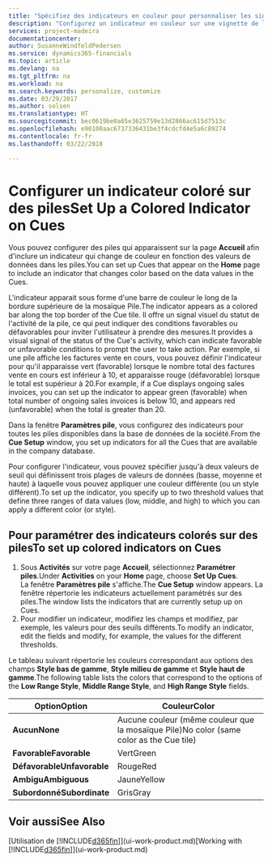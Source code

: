 ```yaml
---
title: "Spécifiez des indicateurs en couleur pour personnaliser les signaux visuels à propos de l'activité d'une pile | Microsoft Docs"
description: "Configurez un indicateur en couleur sur une vignette de la pile pour fournir un signal visuel personnalisé de l'activité de la pile."
services: project-madeira
documentationcenter: 
author: SusanneWindfeldPedersen
ms.service: dynamics365-financials
ms.topic: article
ms.devlang: na
ms.tgt_pltfrm: na
ms.workload: na
ms.search.keywords: personalize, customize
ms.date: 03/29/2017
ms.author: solsen
ms.translationtype: HT
ms.sourcegitcommit: bec0619be0a65e3625759e13d2866ac615d7513c
ms.openlocfilehash: e90100aac6737336431be3f4cdcfd4e5a6c89274
ms.contentlocale: fr-fr
ms.lasthandoff: 03/22/2018

---
```

# <a name="set-up-a-colored-indicator-on-cues"></a><span data-ttu-id="8c011-103">Configurer un indicateur coloré sur des piles</span><span class="sxs-lookup"><span data-stu-id="8c011-103">Set Up a Colored Indicator on Cues</span></span>
<span data-ttu-id="8c011-104">Vous pouvez configurer des piles qui apparaissent sur la page **Accueil** afin d'inclure un indicateur qui change de couleur en fonction des valeurs de données dans les piles.</span><span class="sxs-lookup"><span data-stu-id="8c011-104">You can set up Cues that appear on the **Home** page to include an indicator that changes color based on the data values in the Cues.</span></span>

<span data-ttu-id="8c011-105">L'indicateur apparait sous forme d'une barre de couleur le long de la bordure supérieure de la mosaïque Pile.</span><span class="sxs-lookup"><span data-stu-id="8c011-105">The indicator appears as a colored bar along the top border of the Cue tile.</span></span> <span data-ttu-id="8c011-106">Il offre un signal visuel du statut de l'activité de la pile, ce qui peut indiquer des conditions favorables ou défavorables pour inviter l'utilisateur à prendre des mesures.</span><span class="sxs-lookup"><span data-stu-id="8c011-106">It provides a visual signal of the status of the Cue's activity, which can indicate favorable or unfavorable conditions to prompt the user to take action.</span></span> <span data-ttu-id="8c011-107">Par exemple, si une pile affiche les factures vente en cours, vous pouvez définir l'indicateur pour qu'il apparaisse vert (favorable) lorsque le nombre total des factures vente en cours est inférieur à 10, et apparaisse rouge (défavorable) lorsque le total est supérieur à 20.</span><span class="sxs-lookup"><span data-stu-id="8c011-107">For example, if a Cue displays ongoing sales invoices, you can set up the indicator to appear green (favorable) when total number of ongoing sales invoices is below 10, and appears red (unfavorable) when the total is greater than 20.</span></span>

<span data-ttu-id="8c011-108">Dans la fenêtre **Paramètres pile**, vous configurez des indicateurs pour toutes les piles disponibles dans la base de données de la société.</span><span class="sxs-lookup"><span data-stu-id="8c011-108">From the **Cue Setup** window, you set up indicators for all the Cues that are available in the company database.</span></span>

<span data-ttu-id="8c011-109">Pour configurer l'indicateur, vous pouvez spécifier jusqu'à deux valeurs de seuil qui définissent trois plages de valeurs de données (basse, moyenne et haute) à laquelle vous pouvez appliquer une couleur différente (ou un style différent).</span><span class="sxs-lookup"><span data-stu-id="8c011-109">To set up the indicator, you specify up to two threshold values that define three ranges of data values (low, middle, and high) to which you can apply a different color (or style).</span></span>

## <a name="to-set-up-colored-indicators-on-cues"></a><span data-ttu-id="8c011-110">Pour paramétrer des indicateurs colorés sur des piles</span><span class="sxs-lookup"><span data-stu-id="8c011-110">To set up colored indicators on Cues</span></span>
1. <span data-ttu-id="8c011-111">Sous **Activités** sur votre page **Accueil**, sélectionnez **Paramétrer piles**.</span><span class="sxs-lookup"><span data-stu-id="8c011-111">Under **Activities** on your **Home** page, choose **Set Up Cues**.</span></span>  
   <span data-ttu-id="8c011-112">La fenêtre **Paramètres pile** s'affiche.</span><span class="sxs-lookup"><span data-stu-id="8c011-112">The **Cue Setup** window appears.</span></span> <span data-ttu-id="8c011-113">La fenêtre répertorie les indicateurs actuellement paramétrés sur des piles.</span><span class="sxs-lookup"><span data-stu-id="8c011-113">The window lists the indicators that are currently setup up on Cues.</span></span>
2. <span data-ttu-id="8c011-114">Pour modifier un indicateur, modifiez les champs et modifiez, par exemple, les valeurs pour des seuils différents.</span><span class="sxs-lookup"><span data-stu-id="8c011-114">To modify an indicator, edit the fields and modify, for example, the values for the different thresholds.</span></span>  

<span data-ttu-id="8c011-115">Le tableau suivant répertorie les couleurs correspondant aux options des champs **Style bas de gamme**, **Style milieu de gamme** et **Style haut de gamme**.</span><span class="sxs-lookup"><span data-stu-id="8c011-115">The following table lists the colors that correspond to the options of the **Low Range Style**, **Middle Range Style**, and **High Range Style** fields.</span></span>

| <span data-ttu-id="8c011-116">Option</span><span class="sxs-lookup"><span data-stu-id="8c011-116">Option</span></span> | <span data-ttu-id="8c011-117">Couleur</span><span class="sxs-lookup"><span data-stu-id="8c011-117">Color</span></span> |
| --- | --- |
| <span data-ttu-id="8c011-118">**Aucun**</span><span class="sxs-lookup"><span data-stu-id="8c011-118">**None**</span></span> |<span data-ttu-id="8c011-119">Aucune couleur (même couleur que la mosaïque Pile)</span><span class="sxs-lookup"><span data-stu-id="8c011-119">No color (same color as the Cue tile)</span></span>|
| <span data-ttu-id="8c011-120">**Favorable**</span><span class="sxs-lookup"><span data-stu-id="8c011-120">**Favorable**</span></span> |<span data-ttu-id="8c011-121">Vert</span><span class="sxs-lookup"><span data-stu-id="8c011-121">Green</span></span> |
| <span data-ttu-id="8c011-122">**Défavorable**</span><span class="sxs-lookup"><span data-stu-id="8c011-122">**Unfavorable**</span></span> |<span data-ttu-id="8c011-123">Rouge</span><span class="sxs-lookup"><span data-stu-id="8c011-123">Red</span></span> |
| <span data-ttu-id="8c011-124">**Ambigu**</span><span class="sxs-lookup"><span data-stu-id="8c011-124">**Ambiguous**</span></span> |<span data-ttu-id="8c011-125">Jaune</span><span class="sxs-lookup"><span data-stu-id="8c011-125">Yellow</span></span> |
| <span data-ttu-id="8c011-126">**Subordonné**</span><span class="sxs-lookup"><span data-stu-id="8c011-126">**Subordinate**</span></span> |<span data-ttu-id="8c011-127">Gris</span><span class="sxs-lookup"><span data-stu-id="8c011-127">Gray</span></span> |

## <a name="see-also"></a><span data-ttu-id="8c011-128">Voir aussi</span><span class="sxs-lookup"><span data-stu-id="8c011-128">See Also</span></span>
<span data-ttu-id="8c011-129">[Utilisation de [!INCLUDE[d365fin](includes/d365fin_md.md)]](ui-work-product.md)</span><span class="sxs-lookup"><span data-stu-id="8c011-129">[Working with [!INCLUDE[d365fin](includes/d365fin_md.md)]](ui-work-product.md)</span></span>

